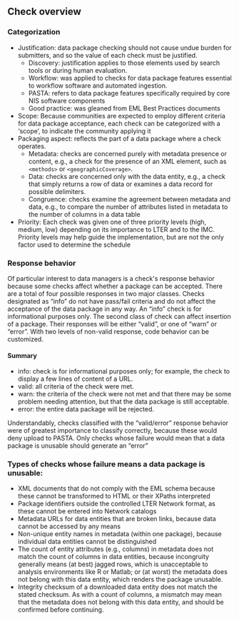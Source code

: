 ## Check overview
### Categorization 
- Justification: data package checking should not cause undue burden for submitters, and so the value of each check must be justified. 
  - Discovery: justification applies to those elements used by search tools or during human evaluation.
  - Workflow: was applied to checks for data package features essential to workflow software and automated ingestion. 
  - PASTA: refers to data package features specifically required by core NIS software components
  - Good practice: was gleaned from EML Best Practices documents
- Scope: Because communities are expected to employ different criteria for data package acceptance, each check can be categorized with a ‘scope’, to indicate the community applying it
- Packaging aspect: reflects the part of a data package where a check operates. 
  - Metadata: checks are concerned purely with metadata presence or content, e.g., a check for the presence of an XML element, such as
`<methods>` or `<geographicCoverage>`. 
  - Data: checks are concerned only with the data entity, e.g., a check that simply returns a row of data or examines a data record for possible delimiters. 
  - Congruence: checks examine the agreement between metadata and data, e.g., to compare the number of attributes listed in metadata to the number of columns in a data table
- Priority: Each check was given one of three priority levels (high, medium, low) depending on its importance to LTER and to the IMC. Priority levels may help guide the implementation, but are not the only factor used to determine the schedule
### Response behavior
Of particular interest to data managers is a check's response behavior because some checks affect whether a package can be accepted. There are a total of four possible responses in two major classes. Checks designated as “info” do not have pass/fail criteria and do not affect the acceptance of the data package in any way. An “info” check is for informational purposes only. The second class of check can affect insertion of a package. Their responses will be either “valid”, or one of “warn” or “error”.  With two levels of non-valid response, code behavior can be customized.
#### Summary
- info: check is for informational purposes only; for example, the check to display a few lines of content of a URL.
- valid: all criteria of the check were met.
- warn: the criteria of the check were not met and that there may be some problem needing attention, but that the data package is still acceptable. 
- error: the entire data package will be rejected.

Understandably, checks classified with the “valid/error” response behavior were of greatest importance to classify correctly, because
these would deny upload to PASTA. Only checks whose failure would mean that a data package is unusable should generate an “error”

### Types of checks whose failure means a data package is unusable:
- XML documents that do not comply with the EML schema because these cannot be transformed to HTML or their XPaths interpreted
- Package identifiers outside the controlled LTER Network format, as these cannot be entered into Network catalogs
- Metadata URLs for data entities that are broken links, because data cannot be accessed by any means
- Non-unique entity names in metadata (within one package), because individual data entities cannot be distinguished
- The count of entity attributes (e.g., columns) in metadata does not match the count of columns in data entities, because incongruity
generally means (at best) jagged rows, which is unacceptable to analysis environments like R or Matlab; or (at worst) the metadata does not belong with this data entity, which renders the package unusable.
- Integrity checksum of a downloaded data entity does not match the stated checksum. As with a count of columns, a mismatch may mean that the metadata does not belong with this data entity, and should be confirmed before continuing.
